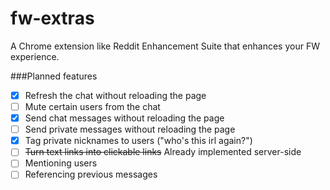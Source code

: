 # fw-extras
A Chrome extension like Reddit Enhancement Suite that enhances your FW experience.


###Planned features
- [X] Refresh the chat without reloading the page
- [ ] Mute certain users from the chat
- [X] Send chat messages without reloading the page
- [ ] Send private messages without reloading the page
- [X] Tag private nicknames to users ("who's this irl again?")
- [ ] ~~Turn text links into clickable links~~ Already implemented server-side
- [ ] Mentioning users
- [ ] Referencing previous messages
